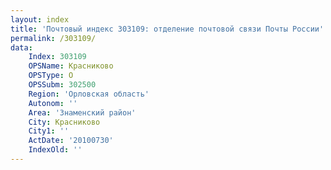 ```yaml
---
layout: index
title: 'Почтовый индекс 303109: отделение почтовой связи Почты России'
permalink: /303109/
data:
    Index: 303109
    OPSName: Красниково
    OPSType: О
    OPSSubm: 302500
    Region: 'Орловская область'
    Autonom: ''
    Area: 'Знаменский район'
    City: Красниково
    City1: ''
    ActDate: '20100730'
    IndexOld: ''
---
```

